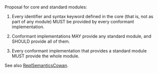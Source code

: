 Proposal for core and standard modules:

1) Every identifier and syntax keyword defined in the core (that is, not as part of any module) MUST be provided by every conformant implementation.

2) Conformant implementations MAY provide any standard module, and SHOULD provide all of them.

3) Every conformant implementation that provides a standard module MUST provide the whole module.

See also [ReplSemanticsCowan](ReplSemanticsCowan.md).
